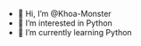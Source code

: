 - 👋 Hi, I’m @Khoa-Monster
- 👀 I’m interested in Python
- 🌱 I’m currently learning Python

<!---
Khoa-Monster/Khoa-Monster is a ✨ special ✨ repository because its `README.md` (this file) appears on your GitHub profile.
You can click the Preview link to take a look at your changes.
--->
